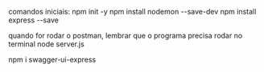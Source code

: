 comandos iniciais:
npm init -y
npm install nodemon --save-dev
npm install express --save

quando for rodar o postman, lembrar que o programa precisa rodar no terminal
node server.js

npm i swagger-ui-express